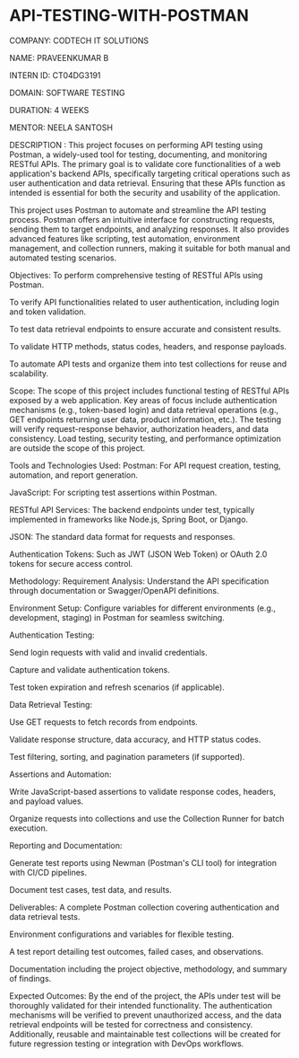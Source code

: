 # API-TESTING-WITH-POSTMAN

COMPANY: CODTECH IT SOLUTIONS

NAME: PRAVEENKUMAR B

INTERN ID: CT04DG3191

DOMAIN: SOFTWARE TESTING

DURATION: 4 WEEKS

MENTOR: NEELA SANTOSH

DESCRIPTION : This project focuses on performing API testing using Postman, a widely-used tool for testing, documenting, and monitoring RESTful APIs. The primary goal is to validate core functionalities of a web application's backend APIs, specifically targeting critical operations such as user authentication and data retrieval. Ensuring that these APIs function as intended is essential for both the security and usability of the application.

This project uses Postman to automate and streamline the API testing process. Postman offers an intuitive interface for constructing requests, sending them to target endpoints, and analyzing responses. It also provides advanced features like scripting, test automation, environment management, and collection runners, making it suitable for both manual and automated testing scenarios.

Objectives: To perform comprehensive testing of RESTful APIs using Postman.

To verify API functionalities related to user authentication, including login and token validation.

To test data retrieval endpoints to ensure accurate and consistent results.

To validate HTTP methods, status codes, headers, and response payloads.

To automate API tests and organize them into test collections for reuse and scalability.

Scope: The scope of this project includes functional testing of RESTful APIs exposed by a web application. Key areas of focus include authentication mechanisms (e.g., token-based login) and data retrieval operations (e.g., GET endpoints returning user data, product information, etc.). The testing will verify request-response behavior, authorization headers, and data consistency. Load testing, security testing, and performance optimization are outside the scope of this project.

Tools and Technologies Used: Postman: For API request creation, testing, automation, and report generation.

JavaScript: For scripting test assertions within Postman.

RESTful API Services: The backend endpoints under test, typically implemented in frameworks like Node.js, Spring Boot, or Django.

JSON: The standard data format for requests and responses.

Authentication Tokens: Such as JWT (JSON Web Token) or OAuth 2.0 tokens for secure access control.

Methodology: Requirement Analysis: Understand the API specification through documentation or Swagger/OpenAPI definitions.

Environment Setup: Configure variables for different environments (e.g., development, staging) in Postman for seamless switching.

Authentication Testing:

Send login requests with valid and invalid credentials.

Capture and validate authentication tokens.

Test token expiration and refresh scenarios (if applicable).

Data Retrieval Testing:

Use GET requests to fetch records from endpoints.

Validate response structure, data accuracy, and HTTP status codes.

Test filtering, sorting, and pagination parameters (if supported).

Assertions and Automation:

Write JavaScript-based assertions to validate response codes, headers, and payload values.

Organize requests into collections and use the Collection Runner for batch execution.

Reporting and Documentation:

Generate test reports using Newman (Postman's CLI tool) for integration with CI/CD pipelines.

Document test cases, test data, and results.

Deliverables: A complete Postman collection covering authentication and data retrieval tests.

Environment configurations and variables for flexible testing.

A test report detailing test outcomes, failed cases, and observations.

Documentation including the project objective, methodology, and summary of findings.

Expected Outcomes: By the end of the project, the APIs under test will be thoroughly validated for their intended functionality. The authentication mechanisms will be verified to prevent unauthorized access, and the data retrieval endpoints will be tested for correctness and consistency. Additionally, reusable and maintainable test collections will be created for future regression testing or integration with DevOps workflows.
